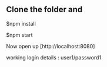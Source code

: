

## Clone the folder and

$npm install


$npm start

Now open up [http://localhost:8080]

working login details : user1/password1

